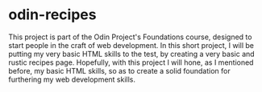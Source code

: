 # odin-recipes

This project is part of the Odin Project's Foundations course, designed to start people in the craft of web development.
In this short project, I will be putting my very basic HTML skills to the test, by creating a very basic and rustic
recipes page. Hopefully, with this project I will hone, as I mentioned before, my basic HTML skills, so as to create
a solid foundation for furthering my web development skills.